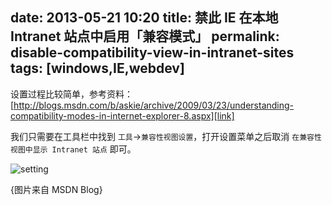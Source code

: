 date: 2013-05-21 10:20
title: 禁此 IE 在本地 Intranet 站点中启用「兼容模式」
permalink: disable-compatibility-view-in-intranet-sites
tags: [windows,IE,webdev]
---

设置过程比较简单，参考资料：[http://blogs.msdn.com/b/askie/archive/2009/03/23/understanding-compatibility-modes-in-internet-explorer-8.aspx][link]

我们只需要在工具栏中找到 `工具`->`兼容性视图设置`，打开设置菜单之后取消 `在兼容性视图中显示 Intranet 站点` 即可。

![setting](http://blogs.msdn.com/blogfiles/askie/WindowsLiveWriter/UnderstandingCompatibilityModesinInterne_E16B/clip_image004_2.jpg)

{图片来自 MSDN Blog}

[link]: http://blogs.msdn.com/b/askie/archive/2009/03/23/understanding-compatibility-modes-in-internet-explorer-8.aspx
